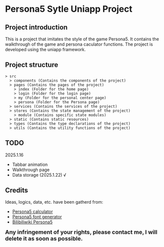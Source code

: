 # Persona5 Sytle Uniapp Project

## Project introduction
This is a project that imitates the style of the game Persona5. It contains the walkthrough of the game and persona caculator functions. The project is developed using the uniapp framework.
## Project structure
```
> src
  > components (Contains the components of the project)
  > pages (Contains the pages of the project)
    > index (Folder for the home page)
    > login (Folder for the login page)
    > my (Folder for the personal center page)
    > persona (Folder for the Persona page)
  > services (Contains the services of the project)
  > stores (Contains the state management of the project)
    > module (Contains specific state modules)
  > static (Contains static resources)
  > types (Contains the type declarations of the project)
  > utils (Contains the utility functions of the project)
```
## TODO
2025.1.16
- Tabbar animation
- Walkthrough page
- Data storage (2025.1.22) √
## Credits
Ideas, logics, data, etc. have been gatherd from:
- [Persona5 calculator](https://github.com/chinhodado/persona5_calculator)
- [Persona5 font generator](https://github.com/LzxHahaha/persona5)
- [Bilibiliwiki Persona5](https://wiki.biligame.com/persona/P5R%E6%94%BB%E7%95%A5%E4%B8%93%E5%8C%BA)

<font size=4>**Any infringement of your rights, please contact me, I will delete it as soon as possible.**</font>